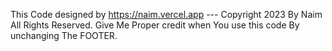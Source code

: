 This Code designed by https://naim.vercel.app  ---
Copyright 2023 By Naim All Rights Reserved.
Give Me Proper credit when You use this code By unchanging The FOOTER.